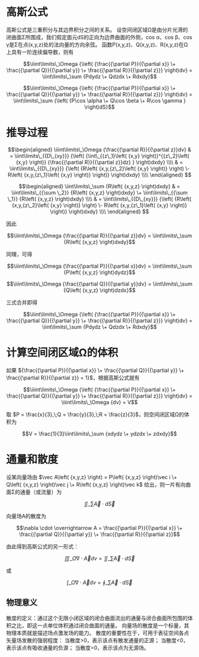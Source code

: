 # 高斯公式

高斯公式是三重积分与其边界积分之间的关系。
设空间闭区域Ω是由分片光滑的闭曲面Σ所围成，我们假定面元dS的正向为边界曲面的外侧，cos α、cos β、cos γ是Σ在点(x,y,z)处的法向量的方向余弦。
函数P(x,y,z)、Q(x,y,z)、R(x,y,z)在Ω上具有一阶连续偏导数，则有

$$\iiint\limits\_\Omega  {\left( {\frac{{\partial P}}{{\partial x}} \+ \frac{{\partial Q}}{{\partial y}} \+ \frac{{\partial R}}{{\partial z}}} \right)dv} = \iint\limits\_\sum  {Pdydz \+ Qdzdx \+ Rdxdy}$$

$$\iiint\limits\_\Omega  {\left( {\frac{{\partial P}}{{\partial x}} \+ \frac{{\partial Q}}{{\partial y}} \+ \frac{{\partial R}}{{\partial z}}} \right)dv} = \iint\limits\_\sum  {\left( {P\cos \alpha  \+ Q\cos \beta  \+ R\cos \gamma } \right)dS}$$



# 推导过程

$$\begin{aligned}
  \iiint\limits\_\Omega  {\frac{{\partial R}}{{\partial z}}dv} &  = \iint\limits\_{{D\_{xy}}} {\left( {\int\_{{z\_1}\left( {x,y} \right)}^{{z\_2}\left( {x,y} \right)} {\frac{{\partial R}}{{\partial z}}dz} } \right)dxdy} \\\\ 
   &  = \iint\limits\_{{D\_{xy}}} {\left( {R\left( {x,y,{z\_2}\left( {x,y} \right)} \right) \- R\left( {x,y,{z\_1}\left( {x,y} \right)} \right)} \right)dxdy} \\\\ 
\end{aligned} $$

$$\begin{aligned}
  \iint\limits\_\sum  {R\left( {x,y,z} \right)dxdy} &  = \iint\limits\_{{\sum \_2}} {R\left( {x,y,z} \right)dxdy} \+ \iint\limits\_{{\sum \_1}} {R\left( {x,y,z} \right)dxdy} \\\\ 
   &  = \iint\limits\_{{D\_{xy}}} {\left( {R\left( {x,y,{z\_2}\left( {x,y} \right)} \right) \- R\left( {x,y,{z\_1}\left( {x,y} \right)} \right)} \right)dxdy} \\\\ 
\end{aligned} $$

因此

$$\iiint\limits\_\Omega  {\frac{{\partial R}}{{\partial z}}dv} = \iint\limits\_\sum  {R\left( {x,y,z} \right)dxdy}$$

同理，可得

$$\iiint\limits\_\Omega  {\frac{{\partial P}}{{\partial x}}dv} = \iint\limits\_\sum  {P\left( {x,y,z} \right)dydz}$$

$$\iiint\limits\_\Omega  {\frac{{\partial Q}}{{\partial y}}dv} = \iint\limits\_\sum  {Q\left( {x,y,z} \right)dzdx}$$

三式合并即得

$$\iiint\limits\_\Omega  {\left( {\frac{{\partial P}}{{\partial x}} \+ \frac{{\partial Q}}{{\partial y}} \+ \frac{{\partial R}}{{\partial z}}} \right)dv} = \iint\limits\_\sum  {Pdydz \+ Qdzdx \+ Rdxdy}$$




# 计算空间闭区域Ω的体积

如果 ${\frac{{\partial P}}{{\partial x}} \+ \frac{{\partial Q}}{{\partial y}} \+ \frac{{\partial R}}{{\partial z}} = 1}$，根据高斯公式就有

$$\iiint\limits\_\Omega  {\left( {\frac{{\partial P}}{{\partial x}} \+ \frac{{\partial Q}}{{\partial y}} \+ \frac{{\partial R}}{{\partial z}}} \right)dv} = \iiint\limits\_\Omega  {dv} = V$$

取 $P = \frac{x}{3},\;Q = \frac{y}{3},\;R = \frac{z}{3}$，则空间闭区域Ω的体积为

$$V = \frac{1}{3}\iint\limits\_\sum  {xdydz \+ ydzdx \+ zdxdy}$$




# 通量和散度

设某向量场由 $\vec A\left( {x,y,z} \right) = P\left( {x,y,z} \right)\vec i \+ Q\left( {x,y,z} \right)\vec j \+ R\left( {x,y,z} \right)\vec k$ 给出，则一片有向曲面Σ的通量（或流量）为

$$\iint\limits\_\sum  {\vec A \cdot d\vec S}$$

向量场A的散度为

$$\nabla  \cdot \overrightarrow A  = \frac{{\partial P}}{{\partial x}} \+ \frac{{\partial Q}}{{\partial y}} \+ \frac{{\partial R}}{{\partial z}}$$

由此得到高斯公式的另一形式：

$$\iiint\limits\_\Omega  {\nabla  \cdot \overrightarrow A dv} = \iint\limits\_\sum  {\overrightarrow A  \cdot d\overrightarrow S }$$

或

$$\int\limits\_\Omega  {\nabla  \cdot \overrightarrow A dv}  = \oint\limits\_\sum  {\overrightarrow A  \cdot d\overrightarrow S } $$



## 物理意义
散度的定义：通过这个无限小闭区域的闭合曲面流出的通量与闭合曲面所包围的体积之比，即这一点单位体积通过闭合曲面的通量。
向量场的散度是一个标量，其物理本质就是描述场点激发场的能力。
散度的重要性在于，可用于表征空间各点矢量场发散的强弱程度：
当散度>0，表示该点有散发通量的正源；
当散度<0，表示该点有吸收通量的负源；
当散度=0，表示该点为无源场。






